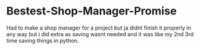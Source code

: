 # Bestest-Shop-Manager-Promise

Had to make a shop manager for a project but ja didnt finish it properly in any way but i did extra as saving wasnt needed and it was like my 2nd 3rd time saving things in python.
